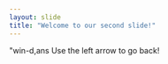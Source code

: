 ```yaml
---
layout: slide
title: "Welcome to our second slide!"
---
```

"win-d,ans 
Use the left arrow to go back!
